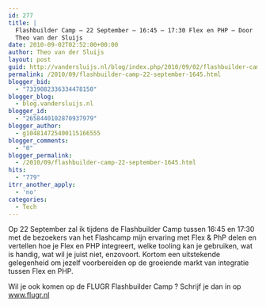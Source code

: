 ```yaml
---
id: 277
title: |
  Flashbuilder Camp – 22 September – 16:45 – 17:30 Flex en PHP – Door
  Theo van der Sluijs
date: 2010-09-02T02:52:00+00:00
author: Theo van der Sluijs
layout: post
guid: http://vandersluijs.nl/blog/index.php/2010/09/02/flashbuilder-camp-22-september-1645/
permalink: /2010/09/flashbuilder-camp-22-september-1645.html
blogger_bid:
  - "7319082336334478150"
blogger_blog:
  - blog.vandersluijs.nl
blogger_id:
  - "2658440102870937979"
blogger_author:
  - g104814725400115166555
blogger_comments:
  - "0"
blogger_permalink:
  - /2010/09/flashbuilder-camp-22-september-1645.html
hits:
  - "779"
itrr_another_apply:
  - 'no'
categories:
  - Tech
---
```

Op 22 September zal ik tijdens de Flashbuilder Camp tussen 16:45 en 17:30 met de bezoekers van het Flashcamp mijn ervaring met Flex & PhP delen en vertellen hoe je Flex en PHP integreert, welke tooling kan je gebruiken, wat is handig, wat wil je juist niet, enzovoort. Kortom een uitstekende gelegenheid om jezelf voorbereiden op de groeiende markt van integratie tussen Flex en PHP.

Wil je ook komen op de FLUGR Flashbuilder Camp ? Schrijf je dan in op www.flugr.nl